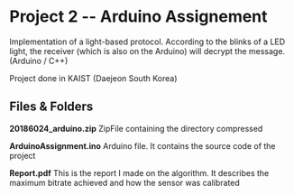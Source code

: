 # Project 2 -- Arduino Assignement
Implementation of a light-based protocol. According to the blinks of a LED light, the receiver (which is also on the Arduino) will decrypt the message. (Arduino / C++)

Project done in KAIST (Daejeon South Korea)

## Files & Folders
**20186024_arduino.zip**
ZipFile containing the directory compressed

**ArduinoAssignment.ino**
Arduino file. It contains the source code of the project

**Report.pdf**
This is the report I made on the algorithm.  It describes the maximum bitrate achieved and how the sensor was calibrated
